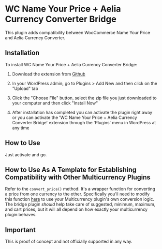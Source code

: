# WC Name Your Price + Aelia Currency Converter Bridge

This plugin adds compatibility between WooCommerce Name Your Price and Aelia Currency Converter.

## Installation

To install WC Name Your Price + Aelia Currency Converter Bridge:

1. Download the extension from [Github](https://github.com/helgatheviking/wc-nyp-aelia-currency-converter-bridge/archive/master.zip)

2. In your WordPress admin, go to Plugins > Add New and then click on the "Upload" tab

3. Click the "Choose File" button, select the zip file you just downloaded to your computer and then click "Install Now"

4. After installation has completed you can activate the plugin right away or you can activate the 'WC Name Your Price + Aelia Currency Converter Bridge' extension through the 'Plugins' menu in WordPress at any time

## How to Use

Just activate and go. 

## How to Use As A Template for Establishing Compatibility with Other Multicurrency Plugins

Refer to the `convert_price()` method. It's a wrapper function for converting a price from one currency to the other. Specifically you'll need to modify this function [here](https://github.com/helgatheviking/wc-nyp-aelia-currency-converter-bridge/blob/master/wc-name-your-price-aelia.php#L130) to use your Multicurrency plugin's own conversion logic. The bridge plugin _should_ help take care of suggested, minimum, maximum, and cart prices, but it will all depend on how exactly your multicurrency plugin behaves. 

## Important

This is proof of concept and not officially supported in any way.


